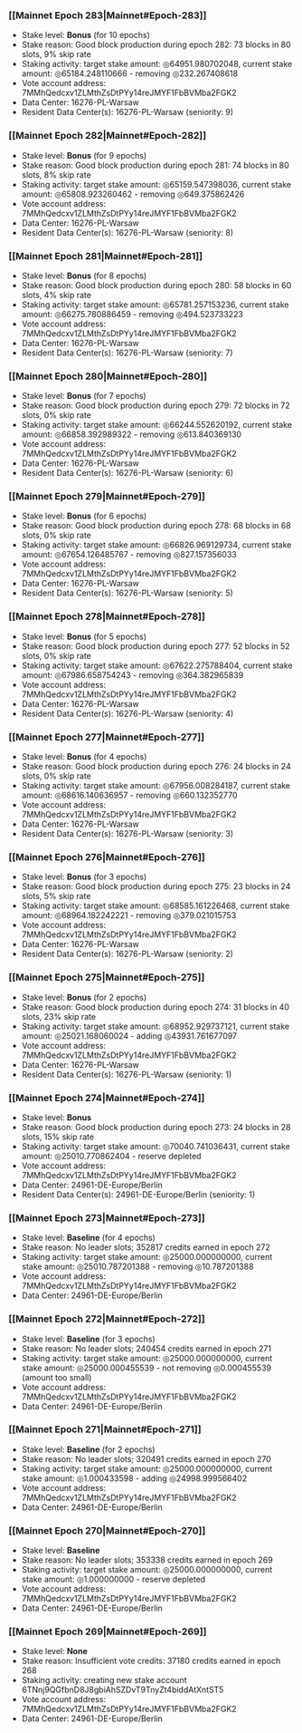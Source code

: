 ### [[Mainnet Epoch 283|Mainnet#Epoch-283]]
* Stake level: **Bonus** (for 10 epochs)
* Stake reason: Good block production during epoch 282: 73 blocks in 80 slots, 9% skip rate
* Staking activity: target stake amount: ◎64951.980702048, current stake amount: ◎65184.248110666 - removing ◎232.267408618
* Vote account address: 7MMhQedcxv1ZLMthZsDtPYy14reJMYF1FbBVMba2FGK2
* Data Center: 16276-PL-Warsaw
* Resident Data Center(s): 16276-PL-Warsaw (seniority: 9)
### [[Mainnet Epoch 282|Mainnet#Epoch-282]]
* Stake level: **Bonus** (for 9 epochs)
* Stake reason: Good block production during epoch 281: 74 blocks in 80 slots, 8% skip rate
* Staking activity: target stake amount: ◎65159.547398036, current stake amount: ◎65808.923260462 - removing ◎649.375862426
* Vote account address: 7MMhQedcxv1ZLMthZsDtPYy14reJMYF1FbBVMba2FGK2
* Data Center: 16276-PL-Warsaw
* Resident Data Center(s): 16276-PL-Warsaw (seniority: 8)
### [[Mainnet Epoch 281|Mainnet#Epoch-281]]
* Stake level: **Bonus** (for 8 epochs)
* Stake reason: Good block production during epoch 280: 58 blocks in 60 slots, 4% skip rate
* Staking activity: target stake amount: ◎65781.257153236, current stake amount: ◎66275.780886459 - removing ◎494.523733223
* Vote account address: 7MMhQedcxv1ZLMthZsDtPYy14reJMYF1FbBVMba2FGK2
* Data Center: 16276-PL-Warsaw
* Resident Data Center(s): 16276-PL-Warsaw (seniority: 7)
### [[Mainnet Epoch 280|Mainnet#Epoch-280]]
* Stake level: **Bonus** (for 7 epochs)
* Stake reason: Good block production during epoch 279: 72 blocks in 72 slots, 0% skip rate
* Staking activity: target stake amount: ◎66244.552620192, current stake amount: ◎66858.392989322 - removing ◎613.840369130
* Vote account address: 7MMhQedcxv1ZLMthZsDtPYy14reJMYF1FbBVMba2FGK2
* Data Center: 16276-PL-Warsaw
* Resident Data Center(s): 16276-PL-Warsaw (seniority: 6)
### [[Mainnet Epoch 279|Mainnet#Epoch-279]]
* Stake level: **Bonus** (for 6 epochs)
* Stake reason: Good block production during epoch 278: 68 blocks in 68 slots, 0% skip rate
* Staking activity: target stake amount: ◎66826.969129734, current stake amount: ◎67654.126485767 - removing ◎827.157356033
* Vote account address: 7MMhQedcxv1ZLMthZsDtPYy14reJMYF1FbBVMba2FGK2
* Data Center: 16276-PL-Warsaw
* Resident Data Center(s): 16276-PL-Warsaw (seniority: 5)
### [[Mainnet Epoch 278|Mainnet#Epoch-278]]
* Stake level: **Bonus** (for 5 epochs)
* Stake reason: Good block production during epoch 277: 52 blocks in 52 slots, 0% skip rate
* Staking activity: target stake amount: ◎67622.275788404, current stake amount: ◎67986.658754243 - removing ◎364.382965839
* Vote account address: 7MMhQedcxv1ZLMthZsDtPYy14reJMYF1FbBVMba2FGK2
* Data Center: 16276-PL-Warsaw
* Resident Data Center(s): 16276-PL-Warsaw (seniority: 4)
### [[Mainnet Epoch 277|Mainnet#Epoch-277]]
* Stake level: **Bonus** (for 4 epochs)
* Stake reason: Good block production during epoch 276: 24 blocks in 24 slots, 0% skip rate
* Staking activity: target stake amount: ◎67956.008284187, current stake amount: ◎68616.140636957 - removing ◎660.132352770
* Vote account address: 7MMhQedcxv1ZLMthZsDtPYy14reJMYF1FbBVMba2FGK2
* Data Center: 16276-PL-Warsaw
* Resident Data Center(s): 16276-PL-Warsaw (seniority: 3)
### [[Mainnet Epoch 276|Mainnet#Epoch-276]]
* Stake level: **Bonus** (for 3 epochs)
* Stake reason: Good block production during epoch 275: 23 blocks in 24 slots, 5% skip rate
* Staking activity: target stake amount: ◎68585.161226468, current stake amount: ◎68964.182242221 - removing ◎379.021015753
* Vote account address: 7MMhQedcxv1ZLMthZsDtPYy14reJMYF1FbBVMba2FGK2
* Data Center: 16276-PL-Warsaw
* Resident Data Center(s): 16276-PL-Warsaw (seniority: 2)
### [[Mainnet Epoch 275|Mainnet#Epoch-275]]
* Stake level: **Bonus** (for 2 epochs)
* Stake reason: Good block production during epoch 274: 31 blocks in 40 slots, 23% skip rate
* Staking activity: target stake amount: ◎68952.929737121, current stake amount: ◎25021.168060024 - adding ◎43931.761677097
* Vote account address: 7MMhQedcxv1ZLMthZsDtPYy14reJMYF1FbBVMba2FGK2
* Data Center: 16276-PL-Warsaw
* Resident Data Center(s): 16276-PL-Warsaw (seniority: 1)
### [[Mainnet Epoch 274|Mainnet#Epoch-274]]
* Stake level: **Bonus**
* Stake reason: Good block production during epoch 273: 24 blocks in 28 slots, 15% skip rate
* Staking activity: target stake amount: ◎70040.741036431, current stake amount: ◎25010.770862404 - reserve depleted
* Vote account address: 7MMhQedcxv1ZLMthZsDtPYy14reJMYF1FbBVMba2FGK2
* Data Center: 24961-DE-Europe/Berlin
* Resident Data Center(s): 24961-DE-Europe/Berlin (seniority: 1)
### [[Mainnet Epoch 273|Mainnet#Epoch-273]]
* Stake level: **Baseline** (for 4 epochs)
* Stake reason: No leader slots; 352817 credits earned in epoch 272
* Staking activity: target stake amount: ◎25000.000000000, current stake amount: ◎25010.787201388 - removing ◎10.787201388
* Vote account address: 7MMhQedcxv1ZLMthZsDtPYy14reJMYF1FbBVMba2FGK2
* Data Center: 24961-DE-Europe/Berlin
### [[Mainnet Epoch 272|Mainnet#Epoch-272]]
* Stake level: **Baseline** (for 3 epochs)
* Stake reason: No leader slots; 240454 credits earned in epoch 271
* Staking activity: target stake amount: ◎25000.000000000, current stake amount: ◎25000.000455539 - not removing ◎0.000455539 (amount too small)
* Vote account address: 7MMhQedcxv1ZLMthZsDtPYy14reJMYF1FbBVMba2FGK2
* Data Center: 24961-DE-Europe/Berlin
### [[Mainnet Epoch 271|Mainnet#Epoch-271]]
* Stake level: **Baseline** (for 2 epochs)
* Stake reason: No leader slots; 320491 credits earned in epoch 270
* Staking activity: target stake amount: ◎25000.000000000, current stake amount: ◎1.000433598 - adding ◎24998.999566402
* Vote account address: 7MMhQedcxv1ZLMthZsDtPYy14reJMYF1FbBVMba2FGK2
* Data Center: 24961-DE-Europe/Berlin
### [[Mainnet Epoch 270|Mainnet#Epoch-270]]
* Stake level: **Baseline**
* Stake reason: No leader slots; 353338 credits earned in epoch 269
* Staking activity: target stake amount: ◎25000.000000000, current stake amount: ◎1.000000000 - reserve depleted
* Vote account address: 7MMhQedcxv1ZLMthZsDtPYy14reJMYF1FbBVMba2FGK2
* Data Center: 24961-DE-Europe/Berlin
### [[Mainnet Epoch 269|Mainnet#Epoch-269]]
* Stake level: **None**
* Stake reason: Insufficient vote credits: 37180 credits earned in epoch 268
* Staking activity: creating new stake account 6TNnj9QGfbnD8J8gbiAhSZDvT9TnyZt4biddAtXntST5
* Vote account address: 7MMhQedcxv1ZLMthZsDtPYy14reJMYF1FbBVMba2FGK2
* Data Center: 24961-DE-Europe/Berlin